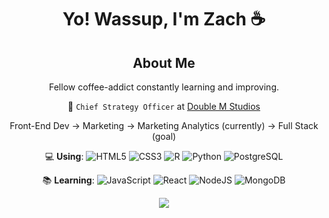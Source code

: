 <div align = "center">
<h1>Yo! Wassup, I'm Zach ☕️</h1>

## **About Me**

Fellow coffee-addict constantly learning and improving.

🧠 `Chief Strategy Officer` at [Double M Studios](https://doublemstudios.com/)

Front-End Dev → Marketing → Marketing Analytics (currently) → Full Stack (goal)

💻 **Using**:
![HTML5](https://img.shields.io/badge/HTML5-E34F26?logo=html5&logoColor=fff&style=flat)
![CSS3](https://img.shields.io/badge/CSS3-1572B6?logo=css3&logoColor=fff&style=flat)
![R](https://img.shields.io/badge/R-276DC3?logo=r&logoColor=fff&style=flat)
![Python](https://img.shields.io/badge/Python-3776AB?logo=python&logoColor=fff&style=flat)
![PostgreSQL](https://img.shields.io/badge/PostgreSQL-4169E1?logo=postgresql&logoColor=fff&style=flat)

📚 **Learning**:
![JavaScript](https://img.shields.io/badge/JavaScript-F7DF1E?logo=javascript&logoColor=000&style=flat)
![React](https://img.shields.io/badge/React-61DAFB?logo=react&logoColor=000&style=flat)
![NodeJS](https://img.shields.io/badge/Node.js-393?logo=nodedotjs&logoColor=fff&style=flat)
![MongoDB](https://img.shields.io/badge/MongoDB-47A248?logo=mongodb&logoColor=fff&style=flat)

<div>

![](https://komarev.com/ghpvc/?username=ZachConquer&color=a573ff&label=VISITORS:&style=flat)

</div>
</div>
